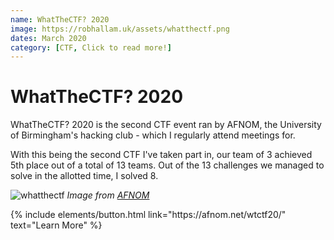 ```yaml
---
name: WhatTheCTF? 2020
image: https://robhallam.uk/assets/whatthectf.png
dates: March 2020
category: [CTF, Click to read more!]
--- 
```


# WhatTheCTF? 2020

WhatTheCTF? 2020 is the second CTF event ran by AFNOM, the University of Birmingham's hacking club - which I regularly attend meetings for.

With this being the second CTF I've taken part in, our team of 3 achieved 5th place out of a total of 13 teams. Out of the 13 challenges we managed to solve in the allotted time, I solved 8.

![whatthectf](https://robhallam.uk/assets/whatthectf2020img.jpg)
*Image from [AFNOM](https://afnom.net)*

<p class="text-center">
{% include elements/button.html link="https://afnom.net/wtctf20/" text="Learn More" %}
</p>
